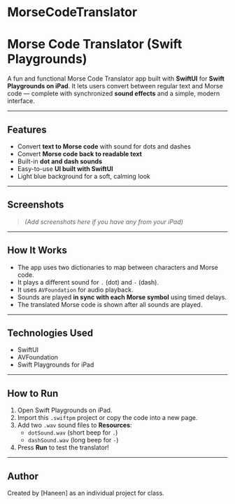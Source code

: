 # MorseCodeTranslator

# Morse Code Translator (Swift Playgrounds)

A fun and functional Morse Code Translator app built with **SwiftUI** for **Swift Playgrounds on iPad**. It lets users convert between regular text and Morse code — complete with synchronized **sound effects** and a simple, modern interface.

---

## Features

- Convert **text to Morse code** with sound for dots and dashes
- Convert **Morse code back to readable text**
- Built-in **dot and dash sounds**
- Easy-to-use **UI built with SwiftUI**
- Light blue background for a soft, calming look

---

## Screenshots

> *(Add screenshots here if you have any from your iPad)*

---

## How It Works

- The app uses two dictionaries to map between characters and Morse code.
- It plays a different sound for `.` (dot) and `-` (dash).
- It uses `AVFoundation` for audio playback.
- Sounds are played **in sync with each Morse symbol** using timed delays.
- The translated Morse code is shown after all sounds are played.

---

## Technologies Used

- SwiftUI
- AVFoundation
- Swift Playgrounds for iPad

---

## How to Run

1. Open Swift Playgrounds on iPad.
2. Import this `.swiftpm` project or copy the code into a new page.
3. Add two `.wav` sound files to **Resources**:
   - `dotSound.wav` (short beep for `.`)
   - `dashSound.wav` (long beep for `-`)
4. Press **Run** to test the translator!


---

## Author

Created by [Haneen] as an individual project for class.
